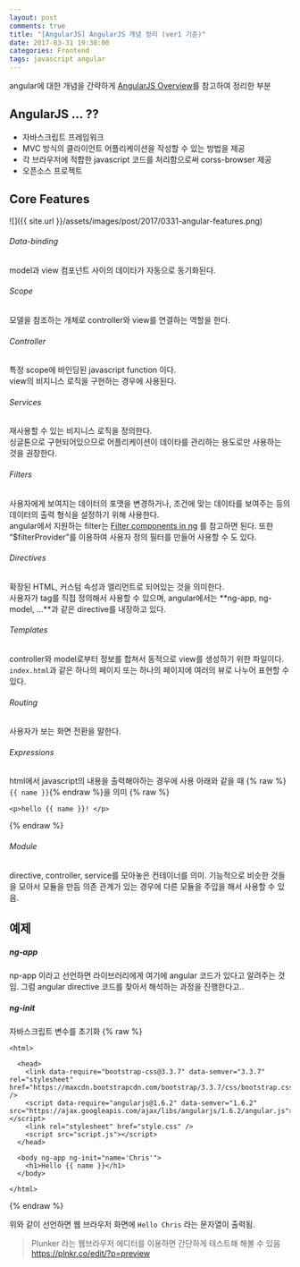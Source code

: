 ```yaml
---
layout: post
comments: true
title: "[AngularJS] AngularJS 개념 정리 (ver1 기준)"
date: 2017-03-31 19:30:00
categories: Frontend
tags: javascript angular
---
```


angular에 대한 개념을 간략하게 [AngularJS Overview](https://www.tutorialspoint.com/angularjs/angularjs_overview.htm)를 참고하여 정리한 부분   

## AngularJS … ??
* 자바스크립트 프레임워크
* MVC 방식의 클라이언트 어플리케이션을 작성할 수 있는 방법을 제공
* 각 브라우저에 적합한 javascript 코드를 처리함으로써 corss-browser 제공
* 오픈소스 프로젝트

## Core Features
![]({{ site.url }}/assets/images/post/2017/0331-angular-features.png)  

###### Data-binding
model과 view  컴포넌트 사이의 데이타가 자동으로 동기화된다.

###### Scope
모델을 참조하는 개체로 controller와 view를 연결하는 역할을 한다.    

###### Controller
특정 scope에 바인딩된 javascript function 이다.    
view의 비지니스 로직을 구현하는 경우에 사용된다.

###### Services
재사용할 수 있는 비지니스 로직을 정의한다.   
싱글톤으로 구현되어있으므로 어플리케이션이 데이타를 관리하는 용도로만 사용하는 것을 권장한다.   

###### Filters
사용자에게 보여지는 데이터의 포맷을 변경하거나, 조건에 맞는 데이타를 보여주는 등의 데이터의 출력 형식을 설정하기 위해 사용한다.       
angular에서 지원하는 filter는 [Filter components in ng](https://docs.angularjs.org/api/ng/filter) 를 참고하면 된다.
또한 “$filterProvider”를 이용하여 사용자 정의 필터를 만들어 사용할 수 도 있다.

###### Directives
확장된 HTML, 커스텀 속성과 엘리먼트로 되어있는 것을 의미한다.       
사용자가 tag를 직접 정의해서 사용할 수 있으며, angular에서는 **ng-app, ng-model, …**과 같은 directive를 내장하고 있다.

###### Templates
controller와 model로부터 정보를 합쳐서 동적으로 view를 생성하기 위한 파일이다.    
`index.html`과 같은 하나의 페이지  또는 하나의 페이지에 여러의 뷰로 나누어 표현할 수 있다.

###### Routing
사용자가 보는 화면 전환을 말한다.

###### Expressions
html에서 javascript의 내용을 출력해야하는 경우에 사용
아래와 같을 때 {% raw %}`{{ name }}`{% endraw %}을 의미
{% raw %}
```
<p>hello {{ name }}! </p>
```
{% endraw %}

###### Module
directive, controller, service를 모아놓은 컨테이너를 의미.
기능적으로 비슷한 것들을 모아서 모듈을 만듬
의존 관계가 있는 경우에 다른 모듈을 주입을 해서 사용할 수 있음.


## 예제
##### ng-app
np-app 이라고 선언하면 라이브러리에게 여기에 angular 코드가 있다고 알려주는 것임.
그럼 angular directive 코드를 찾아서 해석하는 과정을 진행한다고..

##### ng-init
자바스크립트 변수를 초기화
{% raw %}
```
<html>

  <head>
    <link data-require="bootstrap-css@3.3.7" data-semver="3.3.7" rel="stylesheet" href="https://maxcdn.bootstrapcdn.com/bootstrap/3.3.7/css/bootstrap.css" />
    <script data-require="angularjs@1.6.2" data-semver="1.6.2" src="https://ajax.googleapis.com/ajax/libs/angularjs/1.6.2/angular.js"></script>
    <link rel="stylesheet" href="style.css" />
    <script src="script.js"></script>
  </head>

  <body ng-app ng-init="name='Chris'">
    <h1>Hello {{ name }}</h1>
  </body>

</html>
```
{% endraw %}

위와 같이 선언하면 웹 브라우저 화면에 `Hello Chris` 라는 문자열이 출력됨.

> Plunker 라는 웹브라우저 에디터를 이용하면 간단하게 테스트해 해볼 수 있음  
> https://plnkr.co/edit/?p=preview   
     
